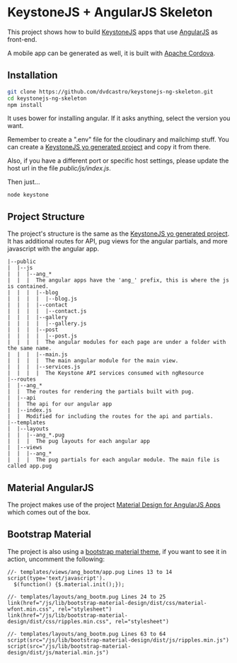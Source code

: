 # KeystoneJS + AngularJS Skeleton

This project shows how to build [KeystoneJS](https://github.com/keystonejs/keystone) apps that use [AngularJS](https://angularjs.org) as front-end.

A mobile app can be generated as well, it is built with [Apache Cordova](http://cordova.apache.org/).

## Installation
```bash
git clone https://github.com/dvdcastro/keystonejs-ng-skeleton.git
cd keystonejs-ng-skeleton
npm install
```
It uses bower for installing angular. If it asks anything, select the version you want.

Remember to create a ".env" file for the cloudinary and mailchimp stuff. You can create a [KeystoneJS yo generated project](https://github.com/keystonejs/generator-keystone) and copy it from there.

Also, if you have a different port or specific host settings, please update the host url in the file *public/js/index.js*.

Then just...
```
node keystone
```
## Project Structure

The project's structure is the same as the [KeystoneJS yo generated project](https://github.com/keystonejs/generator-keystone). It has additional routes for API, pug views for the angular partials, and more javascript with the angular app.
```
|--public
|  |--js
|  |  |--ang_*
|  |  |  The angular apps have the 'ang_' prefix, this is where the js is contained.
|  |  |  |--blog
|  |  |  |  |--blog.js
|  |  |  |--contact
|  |  |  |  |--contact.js
|  |  |  |--gallery
|  |  |  |  |--gallery.js
|  |  |  |--post
|  |  |  |  |--post.js
|  |  |  |  The angular modules for each page are under a folder with the same name.
|  |  |  |--main.js
|  |  |  |  The main angular module for the main view.
|  |  |  |--services.js
|  |  |  |  The Keystone API services consumed with ngResource
|--routes
|  |--ang_*
|  |  The routes for rendering the partials built with pug.
|  |--api
|  |  The api for our angular app
|  |--index.js
|  |  Modified for including the routes for the api and partials.
|--templates
|  |--layouts
|  |  |--ang_*.pug
|  |  |  The pug layouts for each angular app
|  |--views
|  |  |--ang_*
|  |  |  The pug partials for each angular module. The main file is called app.pug
```

## Material AngularJS

The project makes use of the project [Material Design for AngularJS Apps](https://github.com/angular/material) which comes out of the box.

## Bootstrap Material

The project is also using a [bootstrap material theme](http://fezvrasta.github.io/bootstrap-material-design/), if you want to see it in action, uncomment the following:
```pug
//- templates/views/ang_bootm/app.pug Lines 13 to 14
script(type='text/javascript').
  $(function() {$.material.init();});

//- templates/layouts/ang_bootm.pug Lines 24 to 25
link(href="/js/lib/bootstrap-material-design/dist/css/material-wfont.min.css", rel="stylesheet")
link(href="/js/lib/bootstrap-material-design/dist/css/ripples.min.css", rel="stylesheet")

//- templates/layouts/ang_bootm.pug Lines 63 to 64
script(src="/js/lib/bootstrap-material-design/dist/js/ripples.min.js")
script(src="/js/lib/bootstrap-material-design/dist/js/material.min.js")
```
